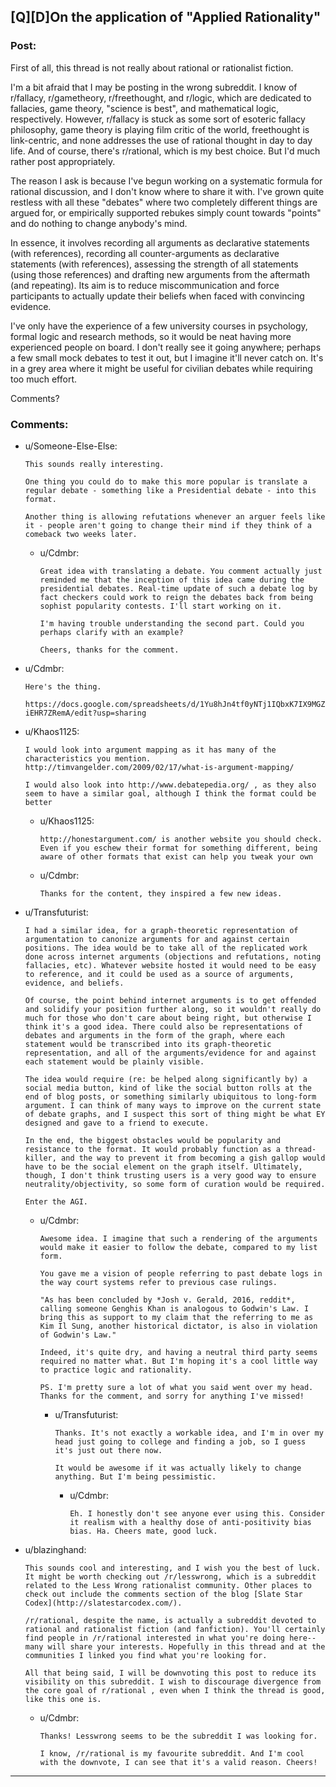 ## [Q][D]On the application of "Applied Rationality"

### Post:

First of all, this thread is not really about rational or rationalist fiction.

I'm a bit afraid that I may be posting in the wrong subreddit. I know of r/fallacy, r/gametheory, r/freethought, and r/logic, which are dedicated to fallacies, game theory, "science is best", and mathematical logic, respectively. However, r/fallacy is stuck as some sort of esoteric fallacy philosophy, game theory is playing film critic of the world, freethought is link-centric, and none addresses the use of rational thought in day to day life. And of course, there's r/rational, which is my best choice. But I'd much rather post appropriately.

The reason I ask is because I've begun working on a systematic formula for rational discussion, and I don't know where to share it with. I've grown quite restless with all these "debates" where two completely different things are argued for, or empirically supported rebukes simply count towards "points" and do nothing to change anybody's mind. 

In essence, it involves recording all arguments as declarative statements (with references), recording all counter-arguments as declarative statements (with references), assessing the strength of all statements (using those references) and drafting new arguments from the aftermath (and repeating). Its aim is to reduce miscommunication and force participants to actually update their beliefs when faced with convincing evidence.

I've only have the experience of a few university courses in psychology, formal logic and research methods, so it would be neat having more experienced people on board. I don't really see it going anywhere; perhaps a few small mock debates to test it out, but I imagine it'll never catch on. It's in a grey area where it might be useful for civilian debates while requiring too much effort.

Comments?

### Comments:

- u/Someone-Else-Else:
  ```
  This sounds really interesting.

  One thing you could do to make this more popular is translate a regular debate - something like a Presidential debate - into this format.

  Another thing is allowing refutations whenever an arguer feels like it - people aren't going to change their mind if they think of a comeback two weeks later.
  ```

  - u/Cdmbr:
    ```
    Great idea with translating a debate. You comment actually just reminded me that the inception of this idea came during the presidential debates. Real-time update of such a debate log by fact checkers could work to reign the debates back from being sophist popularity contests. I'll start working on it.

    I'm having trouble understanding the second part. Could you perhaps clarify with an example?

    Cheers, thanks for the comment.
    ```

- u/Cdmbr:
  ```
  Here's the thing.

  https://docs.google.com/spreadsheets/d/1Yu8hJn4tf0yNTj1IQbxK7IX9MGZHkmon-iEHR7ZRemA/edit?usp=sharing
  ```

- u/Khaos1125:
  ```
  I would look into argument mapping as it has many of the characteristics you mention.
  http://timvangelder.com/2009/02/17/what-is-argument-mapping/

  I would also look into http://www.debatepedia.org/ , as they also seem to have a similar goal, although I think the format could be better
  ```

  - u/Khaos1125:
    ```
    http://honestargument.com/ is another website you should check.  Even if you eschew their format for something different, being aware of other formats that exist can help you tweak your own
    ```

  - u/Cdmbr:
    ```
    Thanks for the content, they inspired a few new ideas.
    ```

- u/Transfuturist:
  ```
  I had a similar idea, for a graph-theoretic representation of argumentation to canonize arguments for and against certain positions. The idea would be to take all of the replicated work done across internet arguments (objections and refutations, noting fallacies, etc). Whatever website hosted it would need to be easy to reference, and it could be used as a source of arguments, evidence, and beliefs.

  Of course, the point behind internet arguments is to get offended and solidify your position further along, so it wouldn't really do much for those who don't care about being right, but otherwise I think it's a good idea. There could also be representations of debates and arguments in the form of the graph, where each statement would be transcribed into its graph-theoretic representation, and all of the arguments/evidence for and against each statement would be plainly visible.

  The idea would require (re: be helped along significantly by) a social media button, kind of like the social button rolls at the end of blog posts, or something similarly ubiquitous to long-form argument. I can think of many ways to improve on the current state of debate graphs, and I suspect this sort of thing might be what EY designed and gave to a friend to execute.

  In the end, the biggest obstacles would be popularity and resistance to the format. It would probably function as a thread-killer, and the way to prevent it from becoming a gish gallop would have to be the social element on the graph itself. Ultimately, though, I don't think trusting users is a very good way to ensure neutrality/objectivity, so some form of curation would be required.

  Enter the AGI.
  ```

  - u/Cdmbr:
    ```
    Awesome idea. I imagine that such a rendering of the arguments would make it easier to follow the debate, compared to my list form.

    You gave me a vision of people referring to past debate logs in the way court systems refer to previous case rulings. 

    "As has been concluded by *Josh v. Gerald, 2016, reddit*, calling someone Genghis Khan is analogous to Godwin's Law. I bring this as support to my claim that the referring to me as Kim Il Sung, another historical dictator, is also in violation of Godwin's Law."

    Indeed, it's quite dry, and having a neutral third party seems required no matter what. But I'm hoping it's a cool little way to practice logic and rationality.

    PS. I'm pretty sure a lot of what you said went over my head. Thanks for the comment, and sorry for anything I've missed!
    ```

    - u/Transfuturist:
      ```
      Thanks. It's not exactly a workable idea, and I'm in over my head just going to college and finding a job, so I guess it's just out there now.

      It would be awesome if it was actually likely to change anything. But I'm being pessimistic.
      ```

      - u/Cdmbr:
        ```
        Eh. I honestly don't see anyone ever using this. Consider it realism with a healthy dose of anti-positivity bias bias. Ha. Cheers mate, good luck.
        ```

- u/blazinghand:
  ```
  This sounds cool and interesting, and I wish you the best of luck. It might be worth checking out /r/lesswrong, which is a subreddit related to the Less Wrong rationalist community. Other places to check out include the comments section of the blog [Slate Star Codex](http://slatestarcodex.com/). 

  /r/rational, despite the name, is actually a subreddit devoted to rational and rationalist fiction (and fanfiction). You'll certainly find people in /r/rational interested in what you're doing here-- many will share your interests. Hopefully in this thread and at the communities I linked you find what you're looking for. 

  All that being said, I will be downvoting this post to reduce its visibility on this subreddit. I wish to discourage divergence from the core goal of r/rational , even when I think the thread is good, like this one is.
  ```

  - u/Cdmbr:
    ```
    Thanks! Lesswrong seems to be the subreddit I was looking for.

    I know, /r/rational is my favourite subreddit. And I'm cool with the downvote, I can see that it's a valid reason. Cheers!
    ```

---

